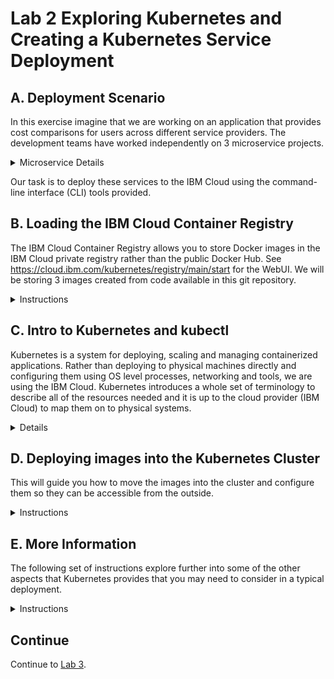 # Lab 2 Exploring Kubernetes and Creating a Kubernetes Service Deployment

## A. Deployment Scenario

In this exercise imagine that we are working on an application that provides cost comparisons for users across different service providers.  The development teams have worked independently
on 3 microservice projects.  

<details>
<summary>Microservice Details</summary>

An *account* microservice provides information about a specific account/user, including the the service providers they subscribe to.  They provide the REST api:

    GET /account           # Returns a health message
    GET /account/<acct_id> # Returns the specific account detail in JSON

The *provider* microservice provides detail on particular costs of their service.  They provide the REST api:

    GET /provider                # Returns a health message
    GET /provider/<provider_id>  # Returns specific provider cost in JSON

The *cost* microservice retrieves information from the other two microservices, and provides a summary of the costs for a specific account/user.  The endpoint renders an html page and accesses the other microservices.

    GET /cost            # Returns a health message
    GET /cost/<acct_id>  # calls the account service to see which providers are associated to the account, then calls each provider to get each cost.  Returns total cost for all providers in JSON

***

</details>

Our task is to deploy these services to the IBM Cloud using the command-line interface (CLI) tools provided.

## B. Loading the IBM Cloud Container Registry
The IBM Cloud Container Registry allows you to store Docker images in the IBM Cloud private registry rather than the public Docker Hub.  See https://cloud.ibm.com/kubernetes/registry/main/start for the WebUI.
We will be storing 3 images created from code available in this git repository.

<details>
<summary>Instructions</summary>

### Set up Registry Namespace

Namespaces provide a way to categorize your Docker images within the registry.  Note that these are different than Kubenetes namespaces.  Namespaces must be unique across the entire Registry. Namespaces not
found when building images will be added automatically.

<details>
<summary>Instructions</summary>

1. Create a unique namespace in the container registry to associate the images you will load into the directory.  eg. Here we are using the suffix jd40  (John Doe, age 40) to provide uniqueness. Choose your own unique suffix.

    ```
    export CRNS=cas2019jd40
    export CRLOC=us.icr.io
    ibmcloud cr namespace-add $CRNS
    ```

2. Verify that is was correctly added.

    ```
    ibmcloud cr namespace-list
    ```

***

</details>

### Obtain the Code

The cluster we are setting up will contain our 3 projects (i.e. services). For simplicity we've provided them all in this lab's git repository in the subfolders (account, 
provider, cost).

<details>
<summary>Instructions</summary>

1. Clone this repository using the git https method.  
For more information on choosing either ssh/https methods, see [github](https://help.github.com/en/articles/which-remote-url-should-i-use)

    ```
    git clone https://github.com/cloud-coder/cascon-2019-kubernetes-apimanager.git (https)
    ```

***

</details>

### Create Images

Docker is a tool designed to make it easier to create, deploy, and run applications by using containers.  The images are built with the corresponding Dockerfile and contains all of the necessary software packages needed to run 
the microservices (eg. NodeJs, business logic).  By creating an image, it allows us the flexibility of reusing it to deploy several times without needing to recompile the code.  

In this section we are creating the Docker images and pushing those images to the IBM Cloud Container Registry.

<details>
<summary>Create Images </summary>
1. For each of the folders, we need to create Docker images and deploy them to the registry.

    cd cascon-2019-kubernetes-apimanager/02-kubernetes-service-creation
    cd account
    ibmcloud cr build --no-cache -t $CRLOC/$CRNS/account:1 .
    cd ../provider
    ibmcloud cr build --no-cache -t $CRLOC/$CRNS/provider:1 .
    cd ../cost
    ibmcloud cr build --no-cache -t $CRLOC/$CRNS/cost:1 .

This is the first time we are submitting these image repositories so we will provide it with an initial tag "1".  Ensure you specify the trailing "." which references the location of the Dockerfile.  In this case it's the current directory.

The --no-cache allows you to make a clean build of an image every time, but is an optional parameter.

You should see the three additional images listed using this command.

1. Verify the images are available

    ```
    ibmcloud cr images
    ```
If you experience quota related issues, you can remove any older images you may have.

    ibmcloud cr image-rm <image name>

***

</details>
</details>

## C. Intro to Kubernetes and kubectl

Kubernetes is a system for deploying, scaling and managing containerized applications.  Rather than deploying to physical machines directly and configuring them using
OS level processes, networking and tools, we are using the IBM Cloud.  Kubernetes introduces a whole set of terminology to describe all of the resources needed and it is
up to the cloud provider (IBM Cloud) to map them on to physical systems.

<details>
<summary>Details</summary>

At the highest level, we have a *cluster* which is the complete system that is allocated by the cloud provider to deploy your assets.  This may consist of multiple 
physical machines, or VMs and may be connected to various services (NFS, databases etc.).  The machines themselves are referred to as *nodes* (or workers or minions).
This abstraction allows us to build our cluster independently of physical systems, and makes the deployment portable to different geographies, or providers, as long as
Kubernetes is supported.  

Next, within the nodes, most processes are run within *pods*.  A pod is the smallest deployable unit which may contain one or more containers, a running instance of your image
that was uploaded in the previous steps.  Pods can be run on any node that has sufficient resources, and multiple replicas can run to provide scaling.  

Because the pods are running processes that may fail, there are resources which can define how pods are deployed (*deployments*), how they are accessed (*services*), how
many are available (*replicasets*) and even if they are short term processes (*jobs*, *cronjobs*).

Information can be provided to pods in different ways, known as a *volume*, similar to a mounted file system.  This can be simple as using a *configmap* or *secrets* which 
is a dictionary of values, or it can connect to a physical storage known as a *persistentvolume* which require *persistentvolumeclaims*.

In Kubernetes, actions are not done directly on the nodes, but implement a "desired state" concept which is specified by the administrator and eventually scheduled
by the *scheduler*.  All of the configuration is stored in *etcd* which is a key/value storage that is replicated across all the nodes.  To add a configuration, a specification for
the resources mentioned above is built, and then it is sent through the Kubernetes REST API.  The most common method is to use the *kubectl* client, which is a CLI that provides
access into the cluster to deploy and monitor activities.  There are other clients available, including the Kubernetes UI, but in this lab we will be focused on the kubectl CLI.

The IBM Cloud Free Tier allocates a single worker, so everything will be deployed there.  You can see the workers that have been allocated by using either the ibmcloud or kubectl CLI.

    ibmcloud ks workers <clusterId>
    kubectl get nodes -o wide

</details>

## D. Deploying images into the Kubernetes Cluster

This will guide you how to move the images into the cluster and configure them so they can be accessible from the outside.

<details>
<summary>Instructions</summary>

### Deployments 
To get started, a Kubernetes deployment is needed to define how you want the pods deployed.  For now, we'll create deployments using the default settings.  One pod will be 
created per deployment by downloading the image you specify in the command.

<details>
<summary>Create Deployment</summary>

1. Create Deployments

    ```
    kubectl create deployment dep-account --image=$CRLOC/$CRNS/account:1
    kubectl create deployment dep-provider --image=$CRLOC/$CRNS/provider:1
    kubectl create deployment dep-cost --image=$CRLOC/$CRNS/cost:1
    ```

A successfully deployed pod will be in the *running* status.  Each pod is assigned an IP address in the private network and automatically assigned to a node in your 
cluster.  In the IBM Cloud Free Tier, the cluster is only allocated one node, so all pods will be deployed there.  

1. Verify your pod is running.

    ```
    kubectl get pods -o wide
    ```

Deployments exists until they are explicitly removed, but each pod is ephemeral (short term and not permanent), so using the IP address will only be valid for as long as the pod is alive.  

1. Let's delete a pod and see what happens.  From the output of the get pods command above, note the name of the dep-account-pod.  It will be something like dep-account-87b4696ed-swbw6.  Now delete the pod using it's name and this command:

    ```
    kubectl delete pod <pod-name>
    ```

1. Now check the pods again.  You may need to repeat this command as the pods may take time to refresh.

    ```
    kubectl get pods -o wide
    ```

Notice the original pod name/IP may result in a terminated status, but a new pod will spawn, and a new IP is assigned to it.  Kubernetes always attempts to provide you the pods specified in the deployment that you created earlier.  It will automatically recreate any pods that are terminated.  This also happens if your container fails (eg. due to a software glitch), and will continue forever in attempting to have a successfully running deployment.

If you make a mistake in creating your deployment, you can also remove deployments using the following command.  Since the deployment is controlling the pods, then removing the deployment will also remove the pods and they will not attempt to respawn.

    kubectl delete deployment <deployment-name>

***

</details>

### Logging and Events

By default, each container may send information to the stdout/stderr streams.  These are all managed by Kubernetes and available to you.  To view the logs, you need
to specify the particular pod name, which means you need to get the current running pod list.  To view state changes, you can use Kubernetes Events 

<details>
<summary>Logging</summary>

1. View the logs for the provider application.

    ```
    kubectl get pods -o wide
    kubectl logs -f <provider pod name>
    ```

You should see the message "Provider Application is listening on port: 8081" which is the log message printed when the application is started and begins to listen.  Press Ctrl-C to end the tail of the log.

***

</details>
<details>
<summary>Events</summary>

    kubectl get events

</details>

### Services

As the pods have dynamically assigned private IPs that can change at any time, it would be difficult to expose them to the outside world without telling the user
what the updated host and port is.  To resolve this, Kubernetes provides *services*.  A service is an interface that sits in front of pods and it's job is to provide a unique name that others can reference which will allow traffic to be served by an available pod.  If a new pod has respawned with a different IP address, the service will be aware of it and 
direct traffic appropriately.  The port specified below should match what each application port it is listening on.  Services are not ephemeral so they will always
exist unless explicitly removed, but its existence is not affected by the number of pods associated with it.

<details>
<summary>Creating Services</summary>

1. Create Services for the *account*, *provider* and *cost* microservices

    ```
    kubectl expose deployment/dep-account --type=NodePort --name=account-service --port=8080
    kubectl expose deployment/dep-provider --type=NodePort --name=provider-service --port=8081
    kubectl expose deployment/dep-cost --type=NodePort --name=cost-service --port=8082
    ```

The services above are defined here as "NodePort", which means each service is provided a port 30000+ which makes them directly accessible externally.  We could have also
used the type "ClusterIP" which means that they would only be exposed internally, and not available externally by default.  In configuring real microservices we may
consider using this type instead.

1. Verify everything is running.

    ```
    kubectl get services -o wide
    kubectl get deployments -o wide
    ```

You should notice that all of the services have internal and external cluster IPs assigned.  The external port is shown in the 30000+ range for the cost service which the NodePort type
provides.  

***

</details>

### DNS support for Services and Pods

Our cluster now has all 3 microservices deployed, however the *cost* application is an application that depends on the other microservices, and somehow needs to
reference them properly.  In order for one pod to discover the other pod, it would be difficult as we have already discovered the IPs are dynamic.  We cannot know the IP address of the other services.  The solution 
is that pods should reference the appropriate services by name.  Kubernetes by default comes with kube-dns, a way to resolve services by simply using their service name.

<details>
<summary>DNS support</summary>

For instance, the *account* service can be accessed via any of the following hostnames:

    account-service.default.svc.cluster.local
    account-service.default.svc
    account-service.default
    account-service

The running application containers are built upon a small unix image which are running Node.js and listening on specific ports.  However it is also possible to create a session 
with the container using an interactive shell.  Lets start a session with it so we can see the kube-dns in action.

1. Locate the cost pod name and create a shell.
    ```
    kubectl get pods
    kubectl exec -it <cost-pod-name> -- /bin/sh
    ```

1.  Now in your shell, execute the following.  Each one should resolve to the same IP address as they all refer to the same thing:
    ```
    nslookup account-service.default.svc.cluster.local
    nslookup account-service.default.svc
    nslookup account-service.default
    nslookup account-service
    ```

If our microservice are aware of the service name of another microservice, then we can access them directly without needing to expose the service externally, and
come back in from the outside.  But the issue we have now, is that we do not know which port our other services are running on.  When each pod is deployed, all 
currently available services are provided to it in the form of environment variables.  Lets see what is provided to the *cost-service*.

1. List the environment variables (still within the interactive session), then exit the interacitve shell.
    ```
    printenv | sort
    exit
    ```

If the cost service was defined before the pod was created, you would have seen a &lt;svcname&gt;_SERVICE_HOST &lt;svcname&gt;_SERVICE_PORT pair of entries.  This is what is being
used by our code in the *cost* microservice.

In our steps above, the *cost* pod was created during the deployment creation, but the service creation for *account* and *provider* was done afterwards.  This means that the current 
*cost* pod is not directly aware of the 2 new services that were created as we do not see any entries in the environment variables.  The code in cost/app.js could have made
a hard reference to http://account-service.default.svc:8080/ and http://provider-service.default.svc:8081/ but that would rely on the services' port being defined as 8080/8081 
in the expose command.  The Node.js code in app.js currently references:

    process.env.ACCOUNT_SERVICE_SERVICE_HOST
    process.env.ACCOUNT_SERVICE_SERVICE_PORT
    process.env.PROVIDER_SERVICE_SERVICE_HOST
    process.env.PROVIDER_SERVICE_SERVICE_PORT

The developer and Kubernetes administrator should only need to agree upon the service name, and allow the service port to be defined by the administrator.  The development team
can listen on any port (eg. 80 or 9876) for their own application and code changes would not be necessary while it is being deployed.  The account and provider applications also do not need
to consider whether they are both listening on the same port while processing their requests.

For the code to work, all we need to do is delete the *cost* pod so the new one is provided with the new service information.  

1. Delete the *cost* pod
    ```
    kubectl get pods -o wide
    kubectl delete pod <cost-pod-xxxxxx>
    kubectl get pods -o wide
    ```

Now let's check the environment variables with the newly created pod.

1.  Execute the printenv directly on the pod.
    ```
    kubectl exec -it <NEW-cost-pod-xxxxxx> -- printenv
    ```

You should be able to see all of the services listed now including its own service (COST_SERVICE) entries.

    ACCOUNT_SERVICE_PORT=tcp://172.21.149.218:8080
    ACCOUNT_SERVICE_PORT_8080_TCP=tcp://172.21.149.218:8080
    ACCOUNT_SERVICE_PORT_8080_TCP_ADDR=172.21.149.218
    ACCOUNT_SERVICE_PORT_8080_TCP_PORT=8080
    ACCOUNT_SERVICE_PORT_8080_TCP_PROTO=tcp
    ACCOUNT_SERVICE_SERVICE_HOST=172.21.149.218
    ACCOUNT_SERVICE_SERVICE_PORT=8080
    COST_SERVICE_PORT=tcp://172.21.159.241:8082
    COST_SERVICE_PORT_8082_TCP=tcp://172.21.159.241:8082
    COST_SERVICE_PORT_8082_TCP_ADDR=172.21.159.241
    COST_SERVICE_PORT_8082_TCP_PORT=8082
    COST_SERVICE_PORT_8082_TCP_PROTO=tcp
    COST_SERVICE_SERVICE_HOST=172.21.159.241
    COST_SERVICE_SERVICE_PORT=8082
    HOME=/root
    HOSTNAME=dep-cost-665cc8d6cf-gf85p
    KUBERNETES_PORT=tcp://172.21.0.1:443
    KUBERNETES_PORT_443_TCP=tcp://172.21.0.1:443
    KUBERNETES_PORT_443_TCP_ADDR=172.21.0.1
    KUBERNETES_PORT_443_TCP_PORT=443
    KUBERNETES_PORT_443_TCP_PROTO=tcp
    KUBERNETES_SERVICE_HOST=172.21.0.1
    KUBERNETES_SERVICE_PORT=443
    KUBERNETES_SERVICE_PORT_HTTPS=443
    NODE_VERSION=9.4.0
    PATH=/usr/local/sbin:/usr/local/bin:/usr/sbin:/usr/bin:/sbin:/bin
    PROVIDER_SERVICE_PORT=tcp://172.21.12.109:8081
    PROVIDER_SERVICE_PORT_8081_TCP=tcp://172.21.12.109:8081
    PROVIDER_SERVICE_PORT_8081_TCP_ADDR=172.21.12.109
    PROVIDER_SERVICE_PORT_8081_TCP_PORT=8081
    PROVIDER_SERVICE_PORT_8081_TCP_PROTO=tcp
    PROVIDER_SERVICE_SERVICE_HOST=172.21.12.109
    PROVIDER_SERVICE_SERVICE_PORT=8081

The provider and account pods also need to be more aware of their environments.  Since the services were created after those pods, they must also be respawned in order to be aware of service names.  We can delete all the pods to ensure they are all aware of these environment variables.  They will respawn after just a moment since the deployment still exists.

    ```
    kubectl delete pods --all
    ```

***

</details>

### Accessing Services from outside the Cluster

Now we finally need to see how we can access these services from outside of the cluster.

<details>
<summary>Instructions</summary>

1. Determine the node's external IPs addresses. The IBM Cloud Free Tier should only contain a single node for this cluster.  We can capture this in a variable.

    ```
    kubectl get nodes -o wide
    EXTERNALIP=`kubectl get nodes -o=jsonpath='{.items[0].status.addresses[?(@.type=="ExternalIP")].address}'`
    echo "Your external IP for this node is $EXTERNALIP."
    ```

1. Determine the port for our external facing cost service.  Because we specified it with type Nodeport, it will be allocated a port in the (30,000-32767) range.  
Check the ports column for the  external value (after the colon).

    ```
    kubectl get services -o wide
    ```

1. Access the urls from a web browser.

    ```
    eg. http://<External IP>:<account service port>/account
    eg. http://<External IP>:<account service port>/account/123
    eg. http://<External IP>:<provider service port>/provider
    eg. http://<External IP>:<provider service port>/provider/bell
    eg. http://<External IP>:<cost service port>/cost
    eg. http://<External IP>:<cost service port>/cost/123
    ```

2. Alternatively you may access via curl in the terminal.

    ```
    eg. http://$EXTERNALIP:<account service port>/account/123
    eg. http://$EXTERNALIP:<provider service port>/provider/bell
    eg. http://$EXTERNALIP:<cost service port>/cost/123
    ```

Here is an example of what should be configured in your cluster.  IP number will differ.

![lab 2 image](https://github.com/cloud-coder/cascon-2019-kubernetes-apimanager/blob/develop/02-kubernetes-service-creation/Lab2Result.png?raw=true)

Note that this scenario is not complete as a deployed set of services in a real-life scenario, but we've set it up so that we can access everything directly for testing.  
Regarding the services, we already know that we can use the type "ClusterIP" to prevent the pod from being directly accessed from the outside.  

If we were to expose several services but did not want several endpoints (or ports) for the user to know about, we could also configure this as well.
For instance, ports are typically exposed on 80/443, and not a random IP which is hard to remember.  We could set up an *Ingress* controller which would direct a single IP
(eg. http://173.193.92.194:80 to direct traffic to any of our 3 microservices based on the path of the uri (eg. /cost, /provider, /account).
For details see [Ingress](https://kubernetes.io/docs/concepts/services-networking/ingress/).  Note that this is not available in the IBM Cloud Free Tier.

If we had several nodes, the services would still be able to be accessed in a similar way using any of the node's external IP addresses (eg. http://&lt;node1ExternalIP>:servicePort,
http://&lt;Node2ExternalIp>:servicePort.  However this would not be feasible for users because they only know our endpoint as a single address.  In this case, we would use the 
type "LoadBalancer" to distribute the load to each of the nodes in our cluster (configured for the service).

</details>
</details>

## E. More Information

The following set of instructions explore further into some of the other aspects that Kubernetes provides that you may need to consider in a typical deployment.

<details>
<summary>Instructions</summary>

### Updating the Deployment

Now that we have deployed our services, it may seem like a lot of work to need to repeat all the steps when code is changed.  Fortunately Kubernetes stores all the objects that 
you created (eg. deployments, services, pods) as *records of intent* so they can be altered, and Kubernetes will take care of bringing the system to the new desired state.  

<details>
<summary>Instructions</summary>

To explain this, let's simulate a code change.

1. Open up the account/app.js file in the account directory, and make a change. You can use the vi editor, VS Code or any other favorite text editor.

    ```
    cd account
    vi account/app.js
    ```
For example, change the listening message:

    console.log('*NEW* Account Service is listening on port: '+ listenPort)
    
Save the file. Now that we have a change, we need to build a new image in the registry.

2. Make a new version 2 of the account application.
    ```
    ibmcloud cr build -t $CRLOC/$CRNS/account:2 .
    ```

3. Now that we have a new image, the Kubernetes administrator can update the deployment.

    kubectl edit deployment/dep-account

Replace the line

      - image: us.icr.io/cas2019jd40/account:1

with

      - image: us.icr.io/cas2019jd40/account:2

Save then close the file.

4. You should see the image version reflected in the deployment:

    kubectl get deployments -o wide
    
    Note the version of the account image will show account:2

As well as the old pod will terminate, and you will see that a new one will be created (verify that the age is younger than the other pods).

    kubectl get pods

5. In order to prove that the new application code is running, view the log message for the account pod like we did earlier.

    kubectl get pods -o wide
    kubectl logs -f <provider pod name>

You should see the new console message added to app.js

    NEW Account Service is listening on port: 8080

And that's it.  After a new image is available, only one change is necessary, and Kubernetes takes care of the rest.

</details>

### Backing up the Configuration

Internally, Kubernetes holds the desired and actual state of your entire cluster in etcd, a distributed database that stored the configuration.  Whenever you 
query or update using the kubectl commands, you are actually updating etcd, which then Kubernetes uses to apply on the workers to build nodes, services etc.  
Kubernetes is extremely flexible in providing you an interface to interact with the state.  Along with the command line options, we can also update via YAML 
(as seen in the previous instructions), JSON, and interfacing with the UI.  

<details>
<summary>Instructions</summary>
Let's finally see how we can reapply the configuration easily in a new cluster.

1. Pull all the configuration for your deployments and services for this namespace.
   ```
   kubectl get all  -o json > myproject.json
   ```

2. Delete all the deployments and services
   ```
   kubectl delete --all deployments
   kubectl delete --all services
   ```

3. In your new cluster you can reapply your configuration with this command
   ```
   kubectl apply -f myproject.json
   ```

</details>

### ConfigMaps and Secrets

Somtimes you may have information that needs to be updated regularly and you do not want to find and update code directly.  The ConfigMaps provides
a key/value storage that can be exposed as environment variables to your pods.  This may be external host names, configuration settings etc.  Secrets
work in the same way, but the values are usually passwords or tokens that shouldn't normally be shown.

<details>
<summary>Instructions</summary>

1. Create a config map with some literal values

   ```
   kubectl create configmap myconfigmap --from-literal=value1=testvalue1 --from-literal=value2=testvalue2
   ```

2.  Next edit the deployment so that the pods will be exposed to these new config map values.

   ```
  template:
    metadata:
      creationTimestamp: null
      labels:
        app: dep-account
    spec:
      containers:
      - image: us.icr.io/cas2019/account:1
        imagePullPolicy: IfNotPresent
        name: account
        envFrom:
        - configMapRef:
            name: myconfigmap
   ```

3. Then delete the account pod to allow it to pick up the values, check the new pod that is regenerated, and check the environment variables.

   ```
   kubectl delete pod dep-account-???
   kubectl get pods
   kubectl exec -it dep-account-??? -- printenv
   ```

You should see the environment variables for value1 and value2.

</details>

### Kubernetes Namepaces

You can also use Kubernetes Namespace.  This allows us to group all our Kubernetes objects together under our project, and separate
them from other potential projects on the same cluster.  By default, the *default* namespace is used, but by using a custom one, it gives us 
flexibility in managing it later.  When we use a non-default namespace, we need to migrate all the secrets over so that the tokens used to authenticate
against the Cloud Container Registry are available when we pull images.  Normally this would have been done before any deployments were created.

<details>
<summary>Instructions</summary>

1. Create a Kubernetes Namespace and use it in the current context.

    ```
    kubectl create ns cas2019ns
    kubectl config set-context --current --namespace=cas2019ns
    kubectl config get-contexts
    kubectl get secrets -n default -o yaml | sed 's/default/cas2019ns/g' | kubectl -n cas2019ns create -f -
    ```

2. Create a sample pod

    ```
    kubectl run nginx --image=nginx -n cas2019ns --restart=Never
    kubectl get pods
    ```

You will see that only the pods for this namespace is shown.  You can get the pods for all namespaces with

    kubectl get pods -A    

3. Remove the pod we just created and switch back to the default context

    ```
    kubectl delete pod nginx
    kubectl config set-context --current --namespace=default
    kubectl config get-contexts
    ```
    
4. Update the imagePullSecrets

If you wish to use a non-default namespace for Kubernetes, the credentials to pull images from the Container Registry are not specified in this namespace.  You would need to update the deployment so that the correct secret is used.  You can add the imagePullSecrets key by updating the deployment descriptors:

    spec:
      containers:
      - image: us.icr.io/cas2019/account:1
        imagePullPolicy: IfNotPresent
        name: account
        namespace: cas2019ns
        resources: {}
        terminationMessagePath: /dev/termination-log
        terminationMessagePolicy: File
      dnsPolicy: ClusterFirst
      imagePullSecrets:
      - name: default-us-icr-io

As we have already created all the pods in the default namespace, we will not modify them at this time.

</details>
</details>

## Continue

Continue to [Lab 3](https://github.com/cloud-coder/cascon-2019-kubernetes-apimanager/tree/master/03-scaling-in-kubernetes).
